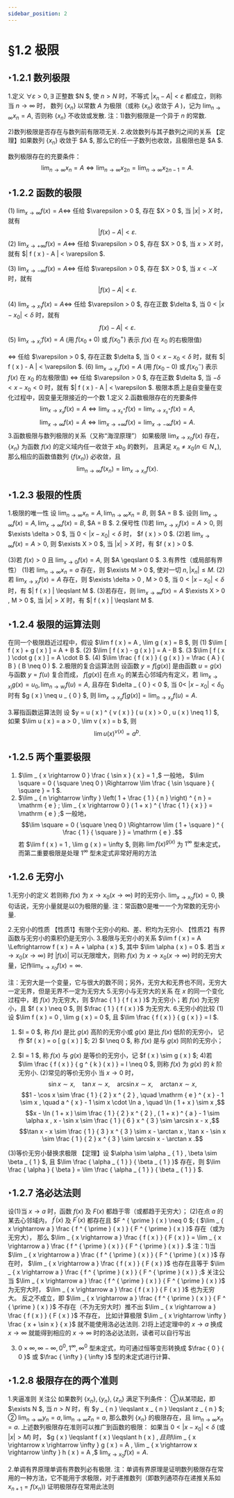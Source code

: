 ```yaml
---
sidebar_position: 2
---
```


# §1.2 极限

## ‣1.2.1 数列极限

1.定义
 $\forall \varepsilon > 0 , \exists$ 正整数 $N $, 使 $n > N$ 时，不等式 $\left| x _ { n } - A \right| < \varepsilon$ 都成立，则称当 $n \rightarrow \infty$ 时， 数列 $\left\{ x _ { n } \right\}$ 以常数 $A$ 为极限（或称 $\left\{ x _ { n } \right\}$ 收敛于 $A$ )，记为 $\lim _ { n \rightarrow \infty } x _ { n } = A ,$ 否则称 $\left\{ x _ { n } \right\}$ 不收敛或发散. 注：1)数列极限是一个异于 $n$ 的常数. 

2)数列极限是否存在与数列前有限项无关. 
2.收敛数列与其子数列之间的关系
【定理】如果数列 $\left\{ x _ { n } \right\}$ 收敛于 $A $, 那么它的任一子数列也收敛，且极限也是 $A $. 

数列极限存在的充要条件： 
$$\lim _ { n \rightarrow \infty } x _ { n } = A \Leftrightarrow \lim _ { n \rightarrow \infty } x _ { 2 n } = \lim _ { n \rightarrow \infty } x _ { 2 n - 1 } = A .$$

## ‣1.2.2 函数的极限

(1) $\lim _ { x \rightarrow \infty } f ( x ) = A \Leftrightarrow$ 任给 $\varepsilon > 0 $, 存在 $X > 0 $, 当 $| x | > X$ 时，就有$$| f ( x ) - A | < \varepsilon .$$ (2) $\lim _ { x \rightarrow + \infty } f ( x ) = A \Leftrightarrow$ 任给 $\varepsilon > 0 $, 存在 $X > 0 $, 当 $x > X$ 时，就有 $| f ( x ) - A | < \varepsilon $. 

(3) $\lim _ { x \rightarrow - \infty } f ( x ) = A \Leftrightarrow$ 任给 $\varepsilon > 0 $, 存在 $X > 0 $, 当 $x < - X$ 时，就有$$| f ( x ) - A | < \varepsilon .$$ 

(4) $\lim _ { x \rightarrow x _ { 1 } } f ( x ) = A \Leftrightarrow$ 任给 $\varepsilon > 0 $, 存在正数 $\delta $, 当 $0 < \left| x - x _ { 0 } \right| < \delta$ 时，就有$$f ( x ) - A | < \varepsilon .$$ (5) $\lim _ { x \rightarrow x _ { i } ^ { \prime } } f ( x ) = A$ (用 $f \left( x _ { 0 } + 0 \right)$ 或 $f \left( x _ { 0 } ^ { + } \right)$ 表示 $f ( x )$ 在 $x _ { 0 }$ 的右极限值) 

 $\Leftrightarrow$ 任给 $\varepsilon > 0 $, 存在正数 $\delta $, 当 $0 < x - x _ { 0 } < \delta$ 时，就有 $| f ( x ) - A | < \varepsilon $. 
(6) $\lim _ { x \rightarrow x _ { s } } f ( x ) = A$ (用 $f \left( x _ { 0 } - 0 \right)$ 或 $f \left( x _ { 0 } ^ { - } \right)$ 表示 $f ( x )$ 在 $x _ { 0 }$ 的左极限值) 
 $\Leftrightarrow$ 任给 $\varepsilon > 0 $, 存在正数 $\delta $, 当 $- \delta < x - x _ { 0 } < 0$ 时，就有 $| f ( x ) - A | < \varepsilon $. 
极限本质上是自变量在变化过程中，因变量无限接近的一个数
1.定义
2.函数极限存在的充要条件
$$\lim _ { x \rightarrow x _ { s } } f ( x ) = A \Leftrightarrow \lim _ { x \rightarrow x _ { s } ^ { + } } f ( x ) = \lim _ { x \rightarrow x _ { s } ^ { + } } f ( x ) = A ,$$ 
$$\lim _ { x \rightarrow \infty } f ( x ) = A \Leftrightarrow \lim _ { x \rightarrow + \infty } f ( x ) = \lim _ { x \rightarrow - \infty } f ( x ) = A .$$ 
3.函数极限与数列极限的关系（又称“海涅原理”） 
如果极限 $\lim _ { x \rightarrow x _ { 0 } } f ( x )$ 存在， $\left\{ x _ { n } \right\}$ 为函数 $f ( x )$ 的定义域内任一收敛于 $x b _ { 0 }$ 的数列， 且满足 $x _ { n } \neq x _ { 0 } \left( n \in N _ { + } \right) ,$ 那么相应的函数值数列 $\left\{ f \left( x _ { n } \right) \right\}$ 必收敛，且$$\lim _ { n \rightarrow \infty } f \left( x _ { n } \right) = \lim _ { x \rightarrow x _ { n } } f ( x ) .$$ 

## ‣1.2.3 极限的性质

1.极限的唯一性
设 $\lim _ { n \rightarrow \infty } x _ { n } = A , \lim _ { n \rightarrow \infty } x _ { n } = B ,$ 则 $A = B $. 
设则 $\lim _ { x \rightarrow \infty } f ( x ) = A , \lim _ { x \rightarrow \infty } f ( x ) = B ,$ $A = B $. 
2.保号性
(1)若 $\lim _ { x \rightarrow x _ { i } } f ( x ) = A > 0 ,$ 则 $\exists \delta > 0 $, 当 $0 < \left| x - x _ { 0 } \right| < \delta$ 时， $f ( x ) > 0 $. 
(2)若 $\lim _ { x \rightarrow \infty } f ( x ) = A > 0 ,$ 则 $\exists X > 0 $, 当 $| x | > X$ 时，有 $f ( x ) > 0 $. 

(3)若 $f ( x ) > 0$ 且 $\lim _ { x \rightarrow 0 } f ( x ) = A ,$ 则 $A \geqslant 0 $. 
3.有界性（或局部有界性） 
(1)若 $\lim _ { n \rightarrow \infty } x _ { n } = a$ 存在，则 $\exists M > 0 $, 使对一切 $n , \left| x _ { n } \right| \leqslant M .$ 
(2)若 $\lim _ { x \rightarrow x _ { i } } f ( x ) = A$ 存在，则 $\exists \delta > 0 , M > 0 $, 当 $0 < \left| x - x _ { 0 } \right| < \delta$ 时，有 $| f ( x ) | \leqslant M $. 
(3)若存在，则 $\lim _ { x \rightarrow \infty } f ( x ) = A$ $\exists X > 0 , M > 0 $, 当 $| x | > X$ 时，有 $| f ( x ) | \leqslant M $. 

## ‣1.2.4 极限的运算法则

在同一个极限趋近过程中，假设 $\lim f ( x ) = A , \lim g ( x ) = B $, 则
(1) $\lim [ f ( x ) + g ( x ) ] = A + B $. (2) $\lim [ f ( x ) - g ( x ) ] = A - B $. 
(3 $\lim [ f ( x ) \cdot g ( x ) ] = A \cdot B $. (4) $\lim \frac { f ( x ) } { g ( x ) } = \frac { A } { B } ( B \neq 0 ) $. 
2.极限的复合运算法则
设函数 $y = f [ g ( x ) ]$ 是由函数 $u = g ( x )$ 与函数 $y = f ( u )$ 复合而成， $f [ g ( x ) ]$ 在点 $x _ { 0 }$ 的某去心邻域内有定义，若 $\lim _ { x \rightarrow x _ { i } } g ( x ) = u _ { 0 } , \lim _ { n \rightarrow w _ { i } } f ( u ) = A ,$ 且存在 $\delta _ { 0 } < 0 $, 当 $0 <$ $\left| x - x _ { 0 } \right| < \delta _ { 0 }$ 时有 $g ( x ) \neq u _ { 0 } $, 则 $\lim _ { x \rightarrow x _ { s } } f [ g ( x ) ] = \lim _ { n \rightarrow x _ { s } } f ( u ) = A .$ 

3.幂指函数运算法则
设 $y = u ( x ) ^ { v ( x ) } ( u ( x ) > 0 , u ( x ) \neq 1 ) $, 如果 $\lim u ( x ) = a > 0 , \lim v ( x ) = b $, 则
$$\lim u ( x ) ^ { v ( x ) } = a ^ { b } .$$

## ‣1.2.5 两个重要极限

1. $\lim _ { x \rightarrow 0 } \frac { \sin x } { x } = 1 ,$ 一般地， $\lim \square = 0 ( \square \neq 0 ) \Rightarrow \lim \frac { \sin \square } { \square } = 1 $. 
2. $\lim _ { n \rightarrow \infty } \left( 1 + \frac { 1 } { n } \right) ^ { n } = \mathrm { e } ; \lim _ { x \rightarrow 0 } ( 1 + x ) ^ { \frac { 1 } { x } } = \mathrm { e } ;$ 一般地， 
$$\lim \square = 0 ( \square \neq 0 ) \Rightarrow \lim ( 1 + \square ) ^ { \frac { 1 } { \square } } = \mathrm { e } .$$ 
若 $\lim f ( x ) = 1 , \lim g ( x ) = \infty $, 则称 $\lim f ( x ) ^ { g ( x ) }$ 为 $1 ^ { \infty }$ 型未定式，而第二重要极限是处理 $1 ^ { \infty }$ 型未定式非常好用的方法

## ‣1.2.6 无穷小

1.无穷小的定义
若则称 $f ( x )$ 为 $x \rightarrow x _ { 0 } ( x \rightarrow \infty )$ 时的无穷小. $\lim _ { x \rightarrow x _ { 0 } } f ( x ) = 0 ,$ 
换句话说，无穷小量就是以0为极限的量. 
注：常函数0是唯一一个为常数的无穷小量. 

2.无穷小的性质
【性质1】有限个无穷小的和、差、积均为无穷小. 
【性质2】有界函数与无穷小的乘积仍是无穷小. 
3.极限与无穷小的关系
 $\lim f ( x ) = A \Leftrightarrow f ( x ) = A + \alpha ( x ) $, 其中 $\lim \alpha ( x ) = 0 $. 
若当 $x \rightarrow x _ { 0 } ( x \rightarrow \infty )$ 时 $| f ( x ) |$ 可以无限增大，则称 $f ( x )$ 为 $x \rightarrow x _ { 0 } ( x \rightarrow \infty )$ 时的无穷大量，记作$\lim _ { x \rightarrow x _ { 0 } } f ( x ) = \infty .$ 

注：无穷大是一个变量，它与很大的数不同；另外，无穷大和无界也不同，无穷大一定无界，但是无界不一定为无穷大
5.无穷小与无穷大的关系
在 $x$ 的同一个变化过程中，若 $f ( x )$ 为无穷大，则 $\frac { 1 } { f ( x ) }$ 为无穷小；若 $f ( x )$ 为无穷小，且 $f ( x ) \neq 0 $, 则 $\frac { 1 } { f ( x ) }$ 为无穷大. 
6.无穷小的比较
(1)设 $\lim f ( x ) = 0 , \lim g ( x ) = 0 $, 且 $\lim \frac { f ( x ) } { g ( x ) } = l $. 
1) $l = 0 $, 称 $f ( x )$ 是比 $g ( x )$ 高阶的无穷小或 $g ( x )$ 是比 $f ( x )$ 低阶的无穷小， 
记作 $f ( x ) = o [ g ( x ) ] $; 2) $l \neq 0 $, 称 $f ( x )$ 是与 $g ( x )$ 同阶的无穷小； 

3) $l = 1 $, 称 $f ( x )$ 与 $g ( x )$ 是等价的无穷小，记 $f ( x ) \sim g ( x ) $; 
4)若 $\lim \frac { f ( x ) } { g ^ { k } ( x ) } = l \neq 0 $, 则称 $f ( x )$ 为 $g ( x )$ 的 $k$ 阶无穷小. 
(2)常见的等价无穷小
当 $x \rightarrow 0$ 时， 
$$\sin x \sim x , \quad \tan x \sim x , \quad \arcsin x \sim x , \quad \arctan x \sim x ,$$ 
$$1 - \cos x \sim \frac { 1 } { 2 } x ^ { 2 } , \quad \mathrm { e } ^ { x } - 1 \sim x , \quad a ^ { x } - 1 \sim x \cdot \ln a , \quad \ln ( 1 + x ) \sim x ,$$ 
$$x - \ln ( 1 + x ) \sim \frac { 1 } { 2 } x ^ { 2 } , ( 1 + x ) ^ { a } - 1 \sim \alpha x , x - \sin x \sim \frac { 1 } { 6 } x ^ { 3 } \sim \arcsin x - x ,$$ 
$$\tan x - x \sim \frac { 1 } { 3 } x ^ { 3 } \sim x - \arctan x , \tan x - \sin x \sim \frac { 1 } { 2 } x ^ { 3 } \sim \arcsin x - \arctan x .$$ 

(3)等价无穷小替换求极限
【定理】设 $\alpha \sim \alpha _ { 1 } , \beta \sim \beta _ { 1 } $, 且 $\lim \frac { \alpha _ { 1 } } { \beta _ { 1 } }$ 存在，则 $\lim \frac { \alpha } { \beta } = \lim \frac { \alpha _ { 1 } } { \beta _ { 1 } } $.

## ‣1.2.7 洛必达法则

设(1)当 $x \rightarrow a$ 时，函数 $f ( x )$ 及 $F ( x )$ 都趋于零（或都趋于无穷大）； 
(2)在点 $a$ 的某去心邻域内， $f ^ { \prime } ( x )$ 及 $F ^ { \prime } ( x )$ 都存在且 $F ^ { \prime } ( x ) \neq 0 $; 
( $\lim _ { x \rightarrow a } \frac { f ^ { \prime } ( x ) } { F ^ { \prime } ( x ) }$ 存在（或为无穷大）， 
那么 $\lim _ { x \rightarrow a } \frac { f ( x ) } { F ( x ) } = \lim _ { x \rightarrow a } \frac { f ^ { \prime } ( x ) } { F ^ { \prime } ( x ) } .$ 
注：1)当 $\lim _ { x \rightarrow a } \frac { f ^ { \prime } ( x ) } { F ^ { \prime } ( x ) }$ 存在时， $\lim _ { x \rightarrow a } \frac { f ( x ) } { F ( x ) }$ 也存在且等于 $\lim _ { x \rightarrow a } \frac { f ^ { \prime } ( x ) } { F ^ { \prime } ( x ) } ;$ 
关注公
当 $\lim _ { x \rightarrow a } \frac { f ^ { \prime } ( x ) } { F ^ { \prime } ( x ) }$ 为无穷大时， $\lim _ { x \rightarrow a } \frac { f ( x ) } { F ( x ) }$ 也为无穷大。 
反之不成立，即 $\lim _ { x \rightarrow a } \frac { f ^ { \prime } ( x ) } { F ^ { \prime } ( x ) }$ 不存在（不为无穷大时）推不出 $\lim _ { x \rightarrow a } \frac { f ( x ) } { F ( x ) }$ 不存在， 
比如计算极限
 $\lim _ { x \rightarrow \infty } \frac { x + \sin x } { x }$ 就不能使用洛必达法则. 
2)将上述定理中的 $x \rightarrow a$ 换成 $x \rightarrow \infty$ 就能得到相应的 $x \rightarrow \infty$ 时的洛必达法则，读者可以自行写出

3) $0 \times \infty , \infty - \infty , 0 ^ { 0 } , 1 ^ { \infty } , \infty ^ { 0 }$ 型未定式，均可通过恒等变形转换成 $\frac { 0 } { 0 }$ 或 $\frac { \infty } { \infty }$ 型的未定式进行计算、

## ‣1.2.8 极限存在的两个准则

1.夹逼准则
关注公
如果数列 $\left\{ x _ { n } \right\} , \left\{ y _ { n } \right\} , \left\{ z _ { n } \right\}$ 满足下列条件： 
①从某项起，即 $\exists N $, 当 $n > N$ 时，有 $y _ { n } \leqslant x _ { n } \leqslant z _ { n } $; 
② $\lim _ { n \rightarrow \infty } y _ { n } = a , \lim _ { n \rightarrow \infty } z _ { n } = a ,$ 
那么数列 $\left\{ x _ { n } \right\}$ 的极限存在，且 $\lim _ { n \rightarrow \infty } x _ { n } = a .$ 
上述数列极限存在准则可以推广到函数的极限： 
如果当 $0 < \left| x - x _ { 0 } \right| < \delta$ (或 $| x | > M )$ 时， $g ( x ) \leqslant f ( x ) \leqslant h ( x ) $, 且则$\lim _ { x \rightarrow x \rightarrow \infty } g ( x ) = A , \lim _ { x \rightarrow x \rightarrow \infty } h ( x ) = A ,$ $\lim _ { x \rightarrow x _ { 0 } } f ( x ) = A .$ 

2.单调有界原理单调有界数列必有极限. 
注：单调有界原理是证明数列极限存在常用的一种方法，它不能用于求极限，对于递推数列（即数列通项存在递推关系如 $\left. x _ { n + 1 } = f \left( x _ { n } \right) \right)$ 证明极限存在常用此法则
